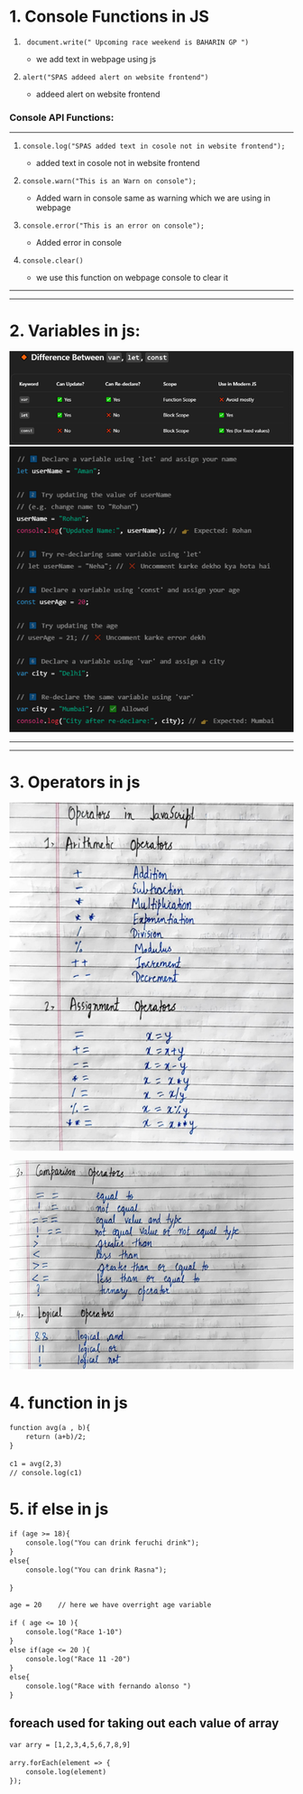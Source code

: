 
# 1. Console Functions in JS

1. ``` document.write(" Upcoming race weekend is BAHARIN GP ")```
   + we add text in webpage using js

2. ```alert("SPAS addeed alert on website frontend")```
   + addeed alert on website frontend
### Console API Functions:
***
1. ```console.log("SPAS added text in cosole not in website frontend"); ```
   +   added text in cosole not in website frontend

3. ```console.warn("This is an Warn on console");```  
   + Added warn in console same as warning which we are using in webpage

5. ```console.error("This is an error on console");```
    + Added error in console
6. ```console.clear()```
    + we use this function on webpage console to clear it
***
***    
# 2. Variables in js:
![Different Variables](image-1.png)
![alt text](image-3.png)
***
***
# 3. Operators in js
![alt text](image-4.png)

![alt text](image-5.png)

# 4. function in js
```
function avg(a , b){
    return (a+b)/2;
}

c1 = avg(2,3)
// console.log(c1)
```
# 5. if else in js
```var age = 18
if (age >= 18){
    console.log("You can drink feruchi drink");
}
else{
    console.log("You can drink Rasna");

}
```
```
age = 20    // here we have overright age variable

if ( age <= 10 ){
    console.log("Race 1-10")
}
else if(age <= 20 ){
    console.log("Race 11 -20")
}
else{
    console.log("Race with fernando alonso ")
}
```

## foreach used for taking out each value of array
```
var arry = [1,2,3,4,5,6,7,8,9]

arry.forEach(element => {
    console.log(element)
});
```